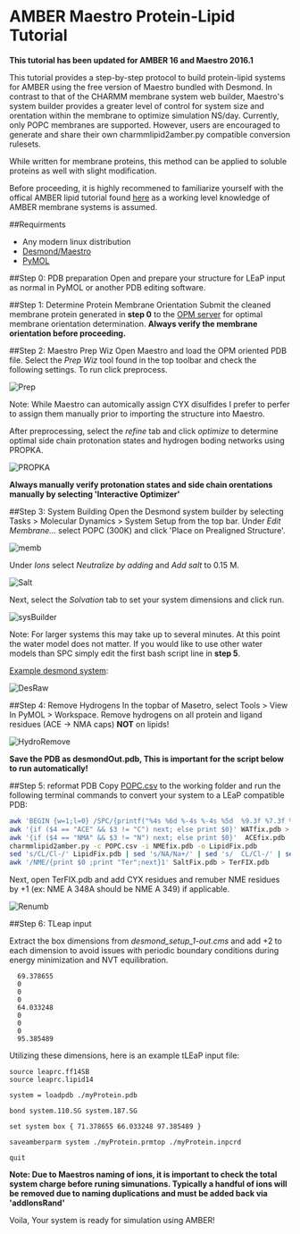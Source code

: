 # AMBER Maestro Protein-Lipid Tutorial

**This tutorial has been updated for AMBER 16 and Maestro 2016.1**

This tutorial provides a step-by-step protocol to build protein-lipid systems for AMBER using the free version of Maestro bundled with Desmond. In contrast to that of the CHARMM membrane system web builder, Maestro's system builder provides a greater level of control for system size and orentation within the membrane to optimize simulation NS/day. Currently, only POPC membranes are supported. However, users are encouraged to generate and share their own charmmlipid2amber.py compatible conversion rulesets.

While written for membrane proteins, this method can be applied to soluble proteins as well with slight modification.

Before proceeding, it is highly recommened to familiarize yourself with the offical AMBER lipid tutorial found [here](http://ambermd.org/tutorials/advanced/tutorial16/) as a working level knowledge of AMBER membrane systems is assumed.

##Requirments
* Any modern linux distribution
* [Desmond/Maestro](https://www.deshawresearch.com/downloads/download_desmond.cgi)
* [PyMOL](http://sourceforge.net/projects/pymol)

##Step 0: PDB preparation
Open and prepare your structure for LEaP input as normal in PyMOL or another PDB editing software. 

##Step 1: Determine Protein Membrane Orientation
Submit the cleaned membrane protein generated in **step 0** to the [OPM server](http://opm.phar.umich.edu/server.php) for optimal membrane orientation determination. **Always verify the membrane orientation before proceeding.**

##Step 2: Maestro Prep Wiz
Open Maestro and load the OPM oriented PDB file. Select the *Prep Wiz* tool found in the top toolbar and check the following settings. To run click preprocess.

![Prep](/images/proteinPrepWizard.png)

Note: While Maestro can automically assign CYX disulfides I prefer to perfer to assign them manually prior to importing the structure into Maestro.

After preprocessing, select the *refine* tab and click *optimize* to determine optimal side chain protonation states and hydrogen boding networks using PROPKA.

![PROPKA](/images/refine.png)

**Always manually verify protonation states and side chain orentations manually by selecting 'Interactive Optimizer'**

##Step 3: System Building
Open the Desmond system builder by selecting Tasks > Molecular Dynamics > System Setup from the top bar. Under *Edit Membrane...* select POPC (300K) and click 'Place on Prealigned Structure'. 

![memb](/images/membraneSettings.png)

Under *Ions* select *Neutralize by adding* and *Add salt* to 0.15 M.

![Salt](/images/salts.png)

Next, select the *Solvation* tab to set your system dimensions and click run.

![sysBuilder](/images/sysBuilder.png)

Note: For larger systems this may take up to several minutes. At this point the water model does not matter. If you would like to use other water models than SPC simply edit the first bash script line in **step 5**.

[Example desmond system](example/desmond_setup_1-out.cms):

![DesRaw](/images/desmondRaw.png)

##Step 4: Remove Hydrogens
In the topbar of Masetro, select Tools > View In PyMOL > Workspace. Remove hydrogens on all protein and ligand residues (ACE -> NMA caps) **NOT** on lipids! 

![HydroRemove](/images/removeHydrogens.png)

**Save the PDB as desmondOut.pdb, This is important for the script below to run automatically!**

##Step 5: reformat PDB
Copy [POPC.csv](/includes/POPC.csv) to the working folder and run the following terminal commands to convert your system to a LEaP compatible PDB:

```bash
awk 'BEGIN {w=1;l=0} /SPC/{printf("%4s %6d %-4s %-4s %5d  %9.3f %7.3f %7.3f  1.00  0.00\n"), $1, $2, $3, "WAT", w,$6,$7,$8; l++} {if(l % 3 == 0) w++;} !/SPC/{print $0}' desmondOut.pdb > waterFix.pdb
awk '{if ($4 == "ACE" && $3 != "C") next; else print $0}' WATfix.pdb > ACEfix.pdb
awk '{if ($4 == "NMA" && $3 != "N") next; else print $0}'  ACEfix.pdb | sed 's/NMA/NME/' > NMEfix.pdb
charmmlipid2amber.py -c POPC.csv -i NMEfix.pdb -o LipidFix.pdb
sed 's/CL/Cl-/' LipidFix.pdb | sed 's/NA/Na+/' | sed 's/  CL/Cl-/' | sed 's/  NA/Na+/' > SaltFix.pdb
awk '/NME/{print $0 ;print "Ter";next}1' SaltFix.pdb > TerFIX.pdb
```

Next, open TerFIX.pdb and add CYX residues and remuber NME residues by +1 (ex: NME A 348A should be NME A 349) if applicable.

![Renumb](/images/terminal.png)

##Step 6: TLeap input

Extract the box dimensions from *desmond_setup_1-out.cms* and add +2 to each dimension to avoid issues with periodic boundary conditions during energy minimization and NVT equilibration.

```
  69.378655
  0
  0
  0
  64.033248
  0
  0
  0
  95.385489
```

Utilizing these dimensions, here is an example tLEaP input file:

```
source leaprc.ff14SB
source leaprc.lipid14

system = loadpdb ./myProtein.pdb

bond system.110.SG system.187.SG

set system box { 71.378655 66.033248 97.385489 }

saveamberparm system ./myProtein.prmtop ./myProtein.inpcrd

quit
```

**Note: Due to Maestros naming of ions, it is important to check the total system charge before runing simunations. Typically a handful of ions will be removed due to naming duplications and must be added back via 'addIonsRand'**

Voila, Your system is ready for simulation using AMBER!
